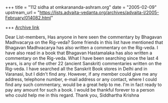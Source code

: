 +++
title = "112 sidha at omkarananda-ashram.org"
date = "2005-02-09"
upstream_url = "https://lists.advaita-vedanta.org/archives/advaita-l/2005-February/014082.html"

+++
[Archive link](https://lists.advaita-vedanta.org/archives/advaita-l/2005-February/014082.html)

Dear List-members,
Has anyone in here seen the commentary by Bhagavan Madhvacarya on the
Rig-veda?
Some friends in this list have mentioned that Bhagavan Madhvacarya has
also written a commentary on the Rig-veda. I have also read in a book that
Bhagavan Hastamalaka has also written a commentary on the Rig-veda. What I
have been searching since the last 4 years, is any of the other 22
(ancient Sanskrit) commentaries written on the Rig-veda. I have searched
all the Sanskrit Book stores in Delhi and in Varanasi, but I didn't find
any. However, if any member could give me any address, telephone number,
e-mail address or any contact, where I could find any such commentary,
would be a great help to me. I'm in fact ready to pay any amount for such
a book. I would be thankful forever to a person who could help me in this
regard.
Thank you,
Siddhartha Krishna


